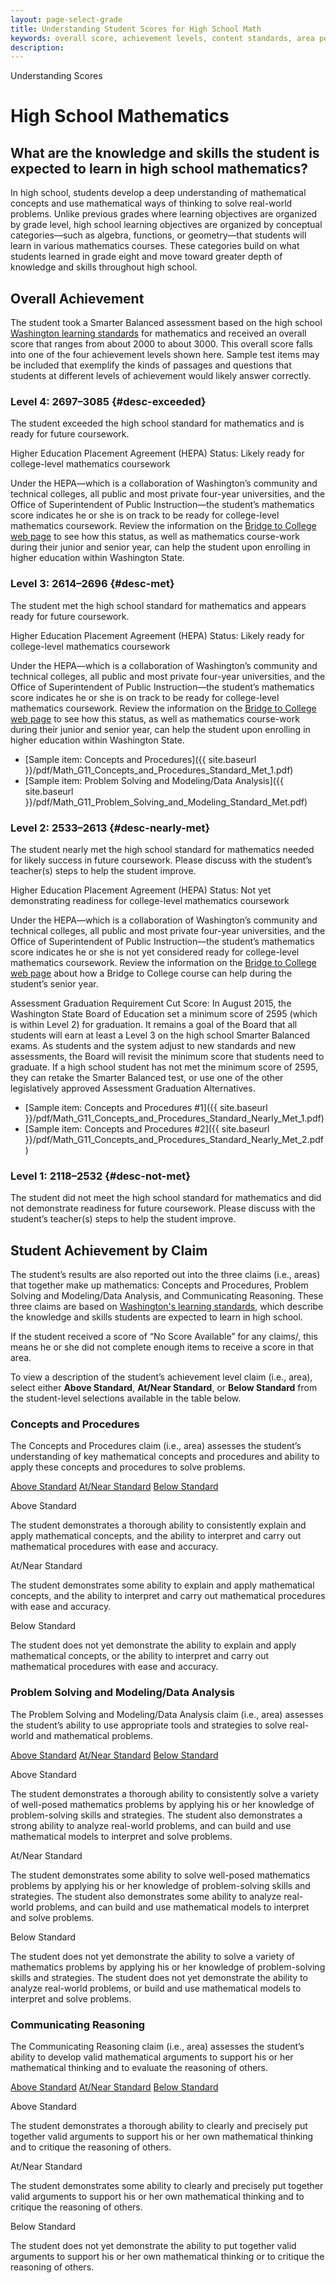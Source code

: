 ```yaml
---
layout: page-select-grade
title: Understanding Student Scores for High School Math
keywords: overall score, achievement levels, content standards, area performance level, EAP
description:
---
```


<div class="herring" markdown="1">

<span class="breadcrumb">Understanding Scores</span>

# High School Mathematics

## What are the knowledge and skills the student is expected to learn in high school mathematics?

In high school, students develop a deep understanding of mathematical concepts and use mathematical ways of thinking to solve real-world problems. Unlike previous grades where learning objectives are organized by grade level, high school learning objectives are organized by conceptual categories—such as algebra, functions, or geometry—that students will learn in various mathematics courses. These categories build on what students learned in grade eight and move toward greater depth of knowledge and skills throughout high school.

## Overall Achievement

The student took a Smarter Balanced assessment based on the high school [Washington learning standards](http://www.k12.wa.us/CurriculumInstruct/default.aspx)
 for mathematics and received an overall score that ranges from about 2000 to about 3000. This overall score falls into one of the four achievement levels shown here. Sample test items may be included that exemplify the kinds of passages and questions that students at different levels of achievement would likely answer correctly.

<div class="accordion" markdown="1">

### Level 4: 2697–3085 {#desc-exceeded}

The student exceeded the high school standard for mathematics and is ready for future coursework.

Higher Education Placement Agreement (HEPA) Status: Likely ready for college-level mathematics coursework

Under the HEPA—which is a collaboration of Washington’s community and technical colleges, all public and most private four-year universities, and the Office of Superintendent of Public Instruction—the student’s mathematics score indicates he or she is on track to be  ready for college-level mathematics coursework. Review the information on the [Bridge to College web page](http://www.k12.wa.us/CurriculumInstruct/BridgetoCollege/) to see how this status, as well as mathematics course-work during their junior and senior year, can help the student upon enrolling in higher education within Washington State.

</div>
<div class="accordion" markdown="1">

### Level 3: 2614–2696 {#desc-met}

The student met the high school standard for mathematics and appears ready for future coursework.

Higher Education Placement Agreement (HEPA) Status: Likely ready for college-level mathematics coursework

Under the HEPA—which is a collaboration of Washington’s community and technical colleges, all public and most private four-year universities, and the Office of Superintendent of Public Instruction—the student’s mathematics score indicates he or she is on track to be ready for college-level mathematics coursework. Review the information on the [Bridge to College web page](http://www.k12.wa.us/CurriculumInstruct/BridgetoCollege/) to see how this status, as well as mathematics course-work during their junior and senior year, can help the student upon enrolling in higher education within Washington State.

- [Sample item: Concepts and Procedures]({{ site.baseurl }}/pdf/Math_G11_Concepts_and_Procedures_Standard_Met_1.pdf)
- [Sample item: Problem Solving and Modeling/Data Analysis]({{ site.baseurl }}/pdf/Math_G11_Problem_Solving_and_Modeling_Standard_Met.pdf)

</div>
<div class="accordion" markdown="1">

### Level 2: 2533–2613  {#desc-nearly-met}

The student nearly met the high school standard for mathematics needed for likely success in future coursework. Please discuss with the student’s teacher(s) steps to help the student improve.

Higher Education Placement Agreement (HEPA) Status: Not yet demonstrating readiness for college-level mathematics coursework

Under the HEPA—which is a collaboration of Washington’s community and technical colleges, all public and most private four-year universities, and the Office of Superintendent of Public Instruction—the student’s mathematics score indicates he or she is not yet considered ready for college-level mathematics coursework. Review the information on the [Bridge to College web page](http://www.k12.wa.us/CurriculumInstruct/BridgetoCollege/) about how a Bridge to College course can help during the student’s senior year.

Assessment Graduation Requirement Cut Score: In August 2015, the Washington State Board of Education set a minimum score of 2595 (which is within Level 2) for graduation. It remains a goal of the Board that all students will earn at least a Level 3 on the high school Smarter Balanced exams. As students and the system adjust to new standards and new assessments, the Board will revisit the minimum score that students need to graduate. If a high school student has not met the minimum score of 2595, they can retake the Smarter Balanced test, or use one of the other legislatively approved Assessment Graduation Alternatives.

- [Sample item: Concepts and Procedures #1]({{ site.baseurl }}/pdf/Math_G11_Concepts_and_Procedures_Standard_Nearly_Met_1.pdf)
- [Sample item: Concepts and Procedures #2]({{ site.baseurl }}/pdf/Math_G11_Concepts_and_Procedures_Standard_Nearly_Met_2.pdf)

</div>
<div class="accordion" markdown="1">

### Level 1: 2118–2532 {#desc-not-met}

The student did not meet the high school standard for mathematics and did not demonstrate readiness for future coursework. Please discuss with the student’s teacher(s) steps to help the student improve.

</div>

## Student Achievement by Claim

The student’s results are also reported out into the three claims (i.e., areas) that together make up mathematics: Concepts and Procedures, Problem Solving and Modeling/Data Analysis, and Communicating Reasoning. These three claims are based on [Washington's learning standards](http://www.k12.wa.us/CurriculumInstruct/default.aspx), which describe the knowledge and skills students are expected to learn in high school.

If the student received a score of “No Score Available” for any claims/, this means he or she did not complete enough items to receive a score in that area.

To view a description of the student’s achievement level claim (i.e., area), select either **Above Standard**, **At/Near Standard**, or **Below Standard** from the student-level selections available in the table below.

<div class="by-claim concepts">
	<div class="claim">
		<h3>Concepts and Procedures</h3>
		<p>The Concepts and Procedures claim (i.e., area) assesses the student’s understanding of key mathematical concepts and procedures and ability to apply these concepts and procedures to solve problems.</p>
	</div>
	<div class="standards" aria-live="polite">
		<div class="triggers" aria-hidden="true">
			<a href="" id="trigger-concepts-above">Above Standard</a>
			<a href="" id="trigger-concepts-near">At/Near Standard</a>
			<a href="" id="trigger-concepts-below">Below Standard</a>
		</div>
		<div id="concepts-above" class="std">
			<p class="hide">Above Standard</p>
			<p>The student demonstrates a thorough ability to consistently explain and apply mathematical concepts, and the ability to interpret and carry out mathematical procedures with ease and accuracy.</p>
		</div>
		<div id="concepts-near" class="std">
			<p class="hide">At/Near Standard</p>
			<p>The student demonstrates some ability to explain and apply mathematical concepts, and the ability to interpret and carry out mathematical procedures with ease and accuracy.</p>
		</div>
		<div id="concepts-below" class="std">
			<p class="hide">Below Standard</p>
			<p>The student does not yet demonstrate the ability to explain and apply mathematical concepts, or the ability to interpret and carry out mathematical procedures with ease and accuracy.</p>
		</div>
	</div>
	<div class="clear"></div>
</div>

<div class="by-claim solving">
	<div class="claim">
		<h3>Problem Solving and Modeling/Data Analysis</h3>
		<p>The Problem Solving and Modeling/Data Analysis claim (i.e., area) assesses the student’s ability to use appropriate tools and strategies to solve real-world and mathematical problems.</p>
	</div>
	<div class="standards" aria-live="polite">
		<div class="triggers" aria-hidden="true">
			<a href="" id="trigger-solving-above">Above Standard</a>
			<a href="" id="trigger-solving-near">At/Near Standard</a>
			<a href="" id="trigger-solving-below">Below Standard</a>
		</div>
		<div id="solving-above" class="std">
			<p class="hide">Above Standard</p>
			<p>The student demonstrates a thorough ability to consistently solve a variety of well-posed mathematics problems by applying his or her knowledge of problem-solving skills and strategies. The student also demonstrates a strong ability to analyze real-world problems, and can build and use mathematical models to interpret and solve problems.</p>
		</div>
		<div id="solving-near" class="std">
			<p class="hide">At/Near Standard</p>
			<p>The student demonstrates some ability to solve well-posed mathematics problems by applying his or her knowledge of problem-solving skills and strategies. The student also demonstrates some ability to analyze real-world problems, and can build and use mathematical models to interpret and solve problems.</p>
		</div>
		<div id="solving-below" class="std">
			<p class="hide">Below Standard</p>
			<p>The student does not yet demonstrate the ability to solve a variety of mathematics problems by applying his or her knowledge of problem-solving skills and strategies. The student does not yet demonstrate the ability to analyze real-world problems, or build and use mathematical models to interpret and solve problems.</p>
		</div>
	</div>
	<div class="clear"></div>
</div>

<div class="by-claim reasoning">
	<div class="claim">
		<h3>Communicating Reasoning </h3>
		<p>The Communicating Reasoning claim (i.e., area) assesses the student’s ability to develop valid mathematical arguments to support his or her mathematical thinking and to evaluate the reasoning of others.</p>
	</div>
	<div class="standards" aria-live="polite">
		<div class="triggers" aria-hidden="true">
			<a href="" id="trigger-reasoning-above">Above Standard</a>
			<a href="" id="trigger-reasoning-near">At/Near Standard</a>
			<a href="" id="trigger-reasoning-below">Below Standard</a>
		</div>
		<div id="reasoning-above" class="std">
			<p class="hide">Above Standard</p>
			<p>The student demonstrates a thorough ability to clearly and precisely put together valid arguments to support his or her own mathematical thinking and to critique the reasoning of others.</p>
		</div>
		<div id="reasoning-near" class="std">
			<p class="hide">At/Near Standard</p>
			<p>The student demonstrates some ability to clearly and precisely put together valid arguments to support his or her own mathematical thinking and to critique the reasoning of others.</p>
		</div>
		<div id="reasoning-below" class="std">
			<p class="hide">Below Standard</p>
			<p>The student does not yet demonstrate the ability to put together valid arguments to support his or her own mathematical thinking or to critique the reasoning of others.</p>
		</div>
	</div>
	<div class="clear"></div>
</div>

</div><!-- /.herring -->
